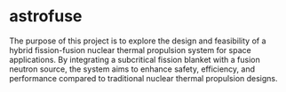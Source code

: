 # astrofuse

The purpose of this project is to explore the design and feasibility of a hybrid fission-fusion nuclear thermal propulsion system for space applications. By integrating a subcritical fission blanket with a fusion neutron source, the system aims to enhance safety, efficiency, and performance compared to traditional nuclear thermal propulsion designs.

